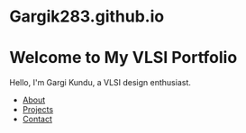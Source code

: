 # Gargik283.github.io
<!DOCTYPE html>
<html>
<head>
    <title>VLSI Portfolio</title>
    <meta charset="UTF-8">
    <meta name="viewport" content="width=device-width, initial-scale=1.0">
    <meta name="description" content="My VLSI design portfolio showcasing my projects and skills.">
    <link rel="stylesheet" href="style.css">
</head>
<body>
    <h1>Welcome to My VLSI Portfolio</h1>
    <p>Hello, I'm Gargi Kundu, a VLSI design enthusiast.</p>
    <nav>
        <ul>
            <li><a href="about.html">About</a></li>
            <li><a href="projects.html">Projects</a></li>
            <li><a href="contact.html">Contact</a></li>
        </ul>
    </nav>
</body>
</html>
